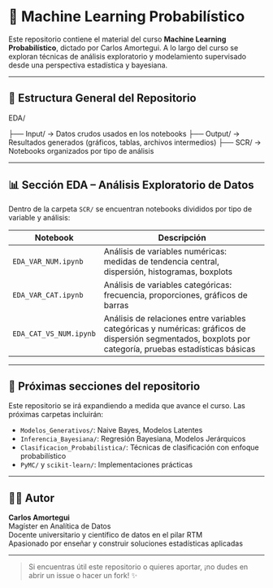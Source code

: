 # 📘 Machine Learning Probabilístico

Este repositorio contiene el material del curso **Machine Learning Probabilístico**, dictado por Carlos Amortegui. A lo largo del curso se exploran técnicas de análisis exploratorio y modelamiento supervisado desde una perspectiva estadística y bayesiana.

---

## 🧭 Estructura General del Repositorio

EDA/


├── Input/ → Datos crudos usados en los notebooks
├── Output/ → Resultados generados (gráficos, tablas, archivos intermedios)
├── SCR/ → Notebooks organizados por tipo de análisis


---

## 📊 Sección EDA – Análisis Exploratorio de Datos

Dentro de la carpeta `SCR/` se encuentran notebooks divididos por tipo de variable y análisis:

| Notebook | Descripción |
|----------|-------------|
| `EDA_VAR_NUM.ipynb` | Análisis de variables numéricas: medidas de tendencia central, dispersión, histogramas, boxplots |
| `EDA_VAR_CAT.ipynb` | Análisis de variables categóricas: frecuencia, proporciones, gráficos de barras |
| `EDA_CAT_VS_NUM.ipynb` | Análisis de relaciones entre variables categóricas y numéricas: gráficos de dispersión segmentados, boxplots por categoría, pruebas estadísticas básicas |

---

## 🚧 Próximas secciones del repositorio

Este repositorio se irá expandiendo a medida que avance el curso. Las próximas carpetas incluirán:

- `Modelos_Generativos/`: Naive Bayes, Modelos Latentes
- `Inferencia_Bayesiana/`: Regresión Bayesiana, Modelos Jerárquicos
- `Clasificacion_Probabilistica/`: Técnicas de clasificación con enfoque probabilístico
- `PyMC/` y `scikit-learn/`: Implementaciones prácticas

---

## 👨‍🏫 Autor

**Carlos Amortegui**  
Magíster en Analítica de Datos  
Docente universitario y científico de datos en el pilar RTM  
Apasionado por enseñar y construir soluciones estadísticas aplicadas

---

> Si encuentras útil este repositorio o quieres aportar, ¡no dudes en abrir un issue o hacer un fork! ✨

